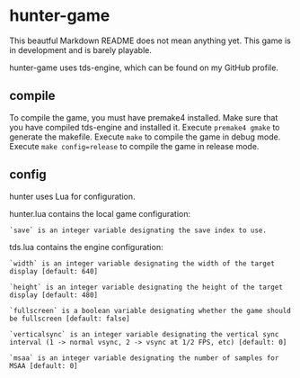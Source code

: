 # hunter-game
This beautful Markdown README does not mean anything yet.
This game is in development and is barely playable.

hunter-game uses tds-engine, which can be found on my GitHub profile.

## compile

To compile the game, you must have premake4 installed.
Make sure that you have compiled tds-engine and installed it.
Execute `premake4 gmake` to generate the makefile.
Execute `make` to compile the game in debug mode.
Execute `make config=release` to compile the game in release mode.

## config

hunter uses Lua for configuration.

hunter.lua contains the local game configuration:

	`save` is an integer variable designating the save index to use.

tds.lua contains the engine configuration:

	`width` is an integer variable designating the width of the target display [default: 640]

	`height` is an integer variable designating the height of the target display [default: 480]

	`fullscreen` is a boolean variable designating whether the game should be fullscreen [default: false]

	`verticalsync` is an integer variable designating the vertical sync interval (1 -> normal vsync, 2 -> vsync at 1/2 FPS, etc) [default: 0]

	`msaa` is an integer variable designating the number of samples for MSAA [default: 0]

